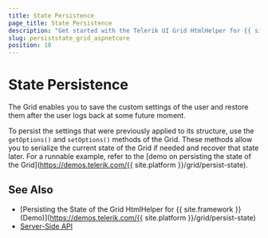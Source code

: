 ```yaml
---
title: State Persistence
page_title: State Persistence
description: "Get started with the Telerik UI Grid HtmlHelper for {{ site.framework }} and persist the state of the widget."
slug: persiststate_grid_aspnetcore
position: 10
---
```


# State Persistence

The Grid enables you to save the custom settings of the user and restore them after the user logs back at some future moment.

To persist the settings that were previously applied to its structure, use the `getOptions()` and `setOptions()` methods of the Grid. These methods allow you to serialize the current state of the Grid if needed and recover that state later. For a runnable example, refer to the [demo on persisting the state of the Grid](https://demos.telerik.com/{{ site.platform }}/grid/persist-state).

## See Also

* [Persisting the State of the Grid HtmlHelper for {{ site.framework }} (Demo)](https://demos.telerik.com/{{ site.platform }}/grid/persist-state)
* [Server-Side API](/api/grid)
